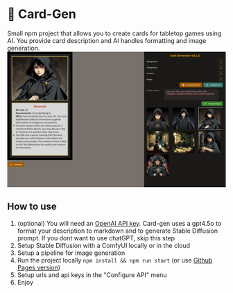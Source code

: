 # 🎴 Card-Gen
Small npm project that allows you to create cards for tabletop games using AI.
You provide card description and AI handles formatting and image generation.
![screenshot](screnshot.png)

## How to use
1) (optional) You will need an [OpenAI API key](https://platform.openai.com/docs/api-reference/introduction). Card-gen uses a gpt4.5o to format your description to markdown and to generate Stable Diffusion prompt. If you dont want to use chatGPT, skip this step
2) Setup Stable Diffusion with a ComfyUI locally or in the cloud
3) Setup a pipeline for image generation
4) Run the project locally `npm install && npm run start` (or use [Github Pages version](https://everlasting17th.github.io/card_gen/))
5) Setup urls and api keys in the "Configure API" menu
6) Enjoy
